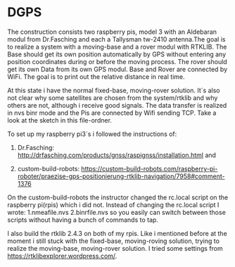 # DGPS
The construction consists two raspberry pis, model 3 with an Aldebaran modul from Dr.Fasching and each a Tallysman tw-2410 antenna.The goal is to realize a system with a moving-base and a rover modul with RTKLIB. The Base should get its own position automatically by GPS without entering any position coordinates during or before the moving process. The rover should get its own Data from its own GPS modul. Base and Rover are connected by WiFi. The goal is to print out the relative distance in real time. 

At this state i have the normal fixed-base, moving-rover solution. 
It´s also not clear why some satellites are chosen from the system/rtklib and why others are not, although i receive good signals.
The data transfer is realized in nvs binr mode and the Pis are connected by Wifi sending TCP. Take a look at the sketch in this file-ordner.

To set up my raspberry pi3´s i followed the instructions of:

1. Dr.Fasching: 
http://drfasching.com/products/gnss/raspignss/installation.html and 

2. custom-build-robots:
https://custom-build-robots.com/raspberry-pi-roboter/praezise-gps-positionierung-rtklib-navigation/7958#comment-1376


On the custom-build-robots the instructor changed the rc.local script on the raspberry pi(rpis) 
which i did not. Instead of changing the rc.local script I wrote:
1.nmeafile.nvs
2.binrfile.nvs
so you easily can switch between those scripts without having a bunch of commands to tap.

I also build the rtklib 2.4.3 on both of my rpis. Like i mentioned before at the moment i still stuck with the fixed-base, moving-roving solution, trying to realize the moving-base, moving-rover solution. I tried some settings from https://rtklibexplorer.wordpress.com/. 
